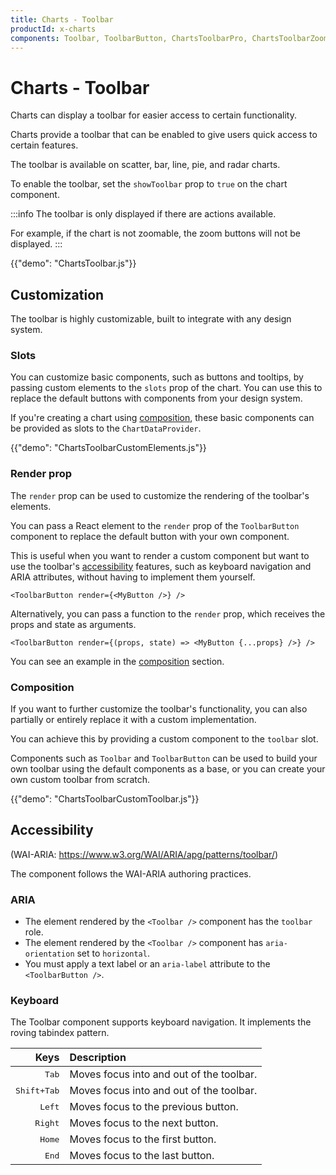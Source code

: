 ```yaml
---
title: Charts - Toolbar
productId: x-charts
components: Toolbar, ToolbarButton, ChartsToolbarPro, ChartsToolbarZoomInTrigger, ChartsToolbarZoomOutTrigger, ChartsToolbarPrintExportTrigger, ChartsToolbarImageExportTrigger
---
```


# Charts - Toolbar

<p class="description">Charts can display a toolbar for easier access to certain functionality.</p>

Charts provide a toolbar that can be enabled to give users quick access to certain features.

The toolbar is available on scatter, bar, line, pie, and radar charts.

To enable the toolbar, set the `showToolbar` prop to `true` on the chart component.

:::info
The toolbar is only displayed if there are actions available.

For example, if the chart is not zoomable, the zoom buttons will not be displayed.
:::

{{"demo": "ChartsToolbar.js"}}

## Customization

The toolbar is highly customizable, built to integrate with any design system.

### Slots

You can customize basic components, such as buttons and tooltips, by passing custom elements to the `slots` prop of the chart.
You can use this to replace the default buttons with components from your design system.

If you're creating a chart using [composition](/x/react-charts/composition/), these basic components can be provided as slots to the `ChartDataProvider`.

{{"demo": "ChartsToolbarCustomElements.js"}}

### Render prop

The `render` prop can be used to customize the rendering of the toolbar's elements.

You can pass a React element to the `render` prop of the `ToolbarButton` component to replace the default button with your own component.

This is useful when you want to render a custom component but want to use the toolbar's [accessibility](#accessibility) features, such as keyboard navigation and ARIA attributes, without having to implement them yourself.

```tsx
<ToolbarButton render={<MyButton />} />
```

Alternatively, you can pass a function to the `render` prop, which receives the props and state as arguments.

```tsx
<ToolbarButton render={(props, state) => <MyButton {...props} />} />
```

You can see an example in the [composition](#composition) section.

### Composition

If you want to further customize the toolbar's functionality, you can also partially or entirely replace it with a custom implementation.

You can achieve this by providing a custom component to the `toolbar` slot.

Components such as `Toolbar` and `ToolbarButton` can be used to build your own toolbar using the default components as a base, or you can create your own custom toolbar from scratch.

{{"demo": "ChartsToolbarCustomToolbar.js"}}

## Accessibility

(WAI-ARIA: https://www.w3.org/WAI/ARIA/apg/patterns/toolbar/)

The component follows the WAI-ARIA authoring practices.

### ARIA

- The element rendered by the `<Toolbar />` component has the `toolbar` role.
- The element rendered by the `<Toolbar />` component has `aria-orientation` set to `horizontal`.
- You must apply a text label or an `aria-label` attribute to the `<ToolbarButton />`.

### Keyboard

The Toolbar component supports keyboard navigation.
It implements the roving tabindex pattern.

|                                                               Keys | Description                              |
| -----------------------------------------------------------------: | :--------------------------------------- |
|                                         <kbd class="key">Tab</kbd> | Moves focus into and out of the toolbar. |
| <kbd><kbd class="key">Shift</kbd>+<kbd class="key">Tab</kbd></kbd> | Moves focus into and out of the toolbar. |
|                                        <kbd class="key">Left</kbd> | Moves focus to the previous button.      |
|                                       <kbd class="key">Right</kbd> | Moves focus to the next button.          |
|                                        <kbd class="key">Home</kbd> | Moves focus to the first button.         |
|                                         <kbd class="key">End</kbd> | Moves focus to the last button.          |
